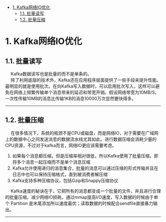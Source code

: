
<!-- TOC -->

- [1. Kafka网络IO优化](#1-kafka网络io优化)
    - [1.1. 批量读写](#11-批量读写)
    - [1.2. 批量压缩](#12-批量压缩)

<!-- /TOC -->


# 1. Kafka网络IO优化
<!-- 
kafka——高效读写数据
https://www.jianshu.com/p/ce8253609b6b
-->

## 1.1. 批量读写  
&emsp; Kafka数据读写也是批量的而不是单条的。  
&emsp; 除了利用底层的技术外，Kafka还在应用程序层面提供了一些手段来提升性能。最明显的就是使用批次。在向Kafka写入数据时，可以启用批次写入，这样可以避免在网络上频繁传输单个消息带来的延迟和带宽开销。假设网络带宽为10MB/S，一次性传输10MB的消息比传输1KB的消息10000万次显然要快得多。  

---------



## 1.2. 批量压缩  
&emsp; 在很多情况下，系统的瓶颈不是CPU或磁盘，而是网络IO，对于需要在广域网上的数据中心之间发送消息的数据流水线尤其如此。进行数据压缩会消耗少量的CPU资源，不过对于kafka而言，网络IO更应该需要考虑。  

1. 如果每个消息都压缩，但是压缩率相对很低，所以Kafka使用了批量压缩，即将多个消息一起压缩而不是单个消息压缩  
2. Kafka允许使用递归的消息集合，批量的消息可以通过压缩的形式传输并且在日志中也可以保持压缩格式，直到被消费者解压缩  
3. Kafka支持多种压缩协议，包括Gzip和Snappy压缩协议  

&emsp; Kafka速度的秘诀在于，它把所有的消息都变成一个批量的文件，并且进行合理的批量压缩，减少网络IO损耗，通过mmap提高I/O速度，写入数据的时候由于单个 Partition 是末尾添加所以速度最优；读取数据的时候配合sendfile直接暴力输出。  

----------------

